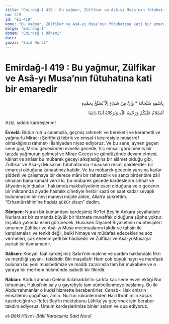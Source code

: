 ```yaml
---
title: "Emirdağ-I 419 : Bu yağmur, Zülfikar ve Asâ-yı Musa’nın fütuhatına kati bir emaredir"
no: 419
id: "E1-419"
konu: "Bu yağmur, Zülfikar ve Asâ-yı Musa’nın fütuhatına kati bir emaredir"
bolge: "Emirdağ-I"
donem: "Emirdağ 1 Dönemi"
date: 
yazar: "Said Nursî"
---
```


# Emirdağ-I 419 : Bu yağmur, Zülfikar ve Asâ-yı Musa’nın fütuhatına kati bir emaredir

<p class="arabic" dir="rtl" title="Meal: “Subhân Allah’ın adıyla” * “Hiçbir şey yoktur ki O'nu hamd ile tesbih etmesin” [İsrâ 17:44]">بِاسْمِهِ سُبْحَانَهُ * وَاِنْ مِنْ شَىْءٍ اِلاَّ يُسَبِّحُ بِحَمْدِهِ</p>

<p class="arabic" dir="rtl" title="Meal: “Allah’ın selâmı, rahmeti ve bereketleri, ebedî ve dâimî olarak üzerinize olsun.”">اَلسَّلاَمُ عَلَيْكُمْ وَرَحْمَةُ اللّٰهِ وَبَرَكَاتُهُ اَبَدًا دَائِمًا</p>

Aziz, sıddık kardeşlerim!

**Evvelâ**: Bütün ruh u canımızla, geçmiş rahmetli ve bereketli ve kerametli ve yağmurlu Mirac-ı Şerifinizi tebrik ve emsal-i kesiresiyle müşerref olmaklığınızı rahmet-i İlahiyeden niyaz ediyoruz. Ve bu sene, aynen geçen sene gibi, Mirac gecesinden evvelki gecede, hiç emsali görülmemiş bir tarzda yağmurun gelmesi ve Mirac Gecesi ve gündüzünde devam etmesi, kâinat ve anâsır bu mübarek geceyi alkışladığına bir alâmet olduğu gibi, Zülfikar ve Asâ-yı Musa’nın fütuhatlarına -hususen resmî dairelerde- bir emaresi olduğuna kanaatimiz katidir. Ve bu mübarek gecenin yarısına kadar şiddetli ve çalışmaya bir derece mâni bir rahatsızlık ve sancı birdenbire zâil olmaları bana kanaat verdi ki, bu mübarek gecede kardeşlerim sıhhat ve âfiyetim için duaları, hakkımda makbuliyetinin eseri olduğuna ve o gecenin bir miktarında ziyade hastalık cihetiyle herbir saati on saat kadar sevaplı bulunmasını bir nevi manevi müjde aldım, Allah’a şükrettim. “Erhamürrâhimîne hadsiz şükür olsun” dedim.

**Sâniyen**: Nurun bir kumandanı kardeşimiz Re’fet Bey'in Ankara seyahatiyle Nurlara az bir zamanda büyük bir hizmete muvaffak olduğuna şüphe yoktur. İnşallah yakında eseri görünecek. Hususen Diyanet Riyasetinin müntesipleri umumen Zülfikar ve Asâ-yı Musa mecmualarını takdir ve tahsin ile karşılamaları ve tenkit değil, belki himaye ve müdafaa edeceklerine söz vermeleri, çok ehemmiyetli bir hâdisedir ve Zülfikar ve Asâ-yı Musa’ya parlak bir ilannamedir.

**Sâlisen**: Konyalı faal kardeşimiz Sabri’nin makine ve yardım hakkındaki fikri ve merdliği şayan-ı takdirdir. Bin maşallah! Hem çok büyük hayrı ve menfaatı bulunan bu yeni musibetimize ve maddi zararınıza tam bir mukabele ve o yaraya bir merhem hükmünde isabetli bir fikirdir.

**Râbian**: Abdurrahman Çelebi Salahaddin’in şarkta kaç sene evvel ektiği Nur tohumları, Hulusi’nin sa’y u gayretiyle tam sünbüllenmeye başlamış. Bu iki Abdurrahmanlar o kudsî hizmette beraberdirler. Cenab-ı Hak onların emsallerini çoğaltsın, âmin. Nur’un rükünlerinden Halil İbrahim’in küçük kasideciğini ve Refet Bey’in mektubunu Lâhika’ya geçirmek için beraber takdim ediyoruz. Umum kardeşlerimize binler selam ve dua ediyoruz.

*el-Bâkî Hüve’l-Bâkî*
*Kardeşiniz*
*Said Nursî*
